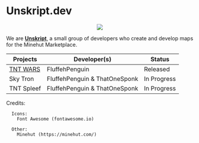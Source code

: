 # Unskript.dev

<p align="center">
  <a href="https://discord.gg/BR46GRvufN">
    <img src="https://img.shields.io/badge/discord-join-7289DA.svg?logo=discord&longCache=true&style=flat" />
  </a>
</p>

We are **[Unskript](https://minehut.com/market/creator/unskript)**, a small group of developers who create and develop maps for the Minehut Marketplace.

Projects | Developer(s) | Status
------------ | ------------- | -------------
[TNT WARS](https://minehut.com/market/product/tnt-wars) | FluffehPenguin | Released
Sky Tron | FluffehPenguin & ThatOneSponk | In Progress 
TNT Spleef | FluffehPenguin & ThatOneSponk | In Progress 


Credits:
```
  Icons:
    Font Awesome (fontawesome.io)
    
  Other:
    Minehut (https://minehut.com/)
```

